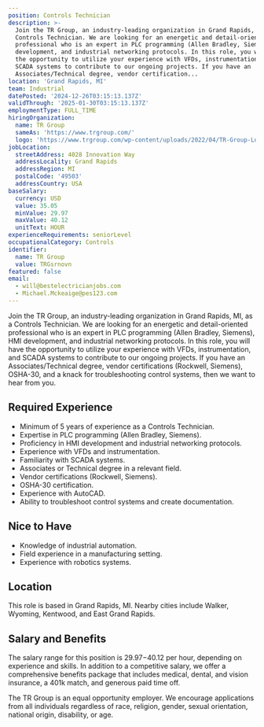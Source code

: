 ```yaml
---
position: Controls Technician
description: >-
  Join the TR Group, an industry-leading organization in Grand Rapids, MI, as a
  Controls Technician. We are looking for an energetic and detail-oriented
  professional who is an expert in PLC programming (Allen Bradley, Siemens), HMI
  development, and industrial networking protocols. In this role, you will have
  the opportunity to utilize your experience with VFDs, instrumentation, and
  SCADA systems to contribute to our ongoing projects. If you have an
  Associates/Technical degree, vendor certification...
location: 'Grand Rapids, MI'
team: Industrial
datePosted: '2024-12-26T03:15:13.137Z'
validThrough: '2025-01-30T03:15:13.137Z'
employmentType: FULL_TIME
hiringOrganization:
  name: TR Group
  sameAs: 'https://www.trgroup.com/'
  logo: 'https://www.trgroup.com/wp-content/uploads/2022/04/TR-Group-Logo.png'
jobLocation:
  streetAddress: 4028 Innovation Way
  addressLocality: Grand Rapids
  addressRegion: MI
  postalCode: '49503'
  addressCountry: USA
baseSalary:
  currency: USD
  value: 35.05
  minValue: 29.97
  maxValue: 40.12
  unitText: HOUR
experienceRequirements: seniorLevel
occupationalCategory: Controls
identifier:
  name: TR Group
  value: TRGsrnovn
featured: false
email:
  - will@bestelectricianjobs.com
  - Michael.Mckeaige@pes123.com
---
```




Join the TR Group, an industry-leading organization in Grand Rapids, MI, as a Controls Technician. We are looking for an energetic and detail-oriented professional who is an expert in PLC programming (Allen Bradley, Siemens), HMI development, and industrial networking protocols. In this role, you will have the opportunity to utilize your experience with VFDs, instrumentation, and SCADA systems to contribute to our ongoing projects. If you have an Associates/Technical degree, vendor certifications (Rockwell, Siemens), OSHA-30, and a knack for troubleshooting control systems, then we want to hear from you. 

## Required Experience

- Minimum of 5 years of experience as a Controls Technician.
- Expertise in PLC programming (Allen Bradley, Siemens).
- Proficiency in HMI development and industrial networking protocols.
- Experience with VFDs and instrumentation.
- Familiarity with SCADA systems.
- Associates or Technical degree in a relevant field.
- Vendor certifications (Rockwell, Siemens).
- OSHA-30 certification.
- Experience with AutoCAD.
- Ability to troubleshoot control systems and create documentation.

## Nice to Have

- Knowledge of industrial automation.
- Field experience in a manufacturing setting.
- Experience with robotics systems.

## Location

This role is based in Grand Rapids, MI. Nearby cities include Walker, Wyoming, Kentwood, and East Grand Rapids.

## Salary and Benefits

The salary range for this position is $29.97-$40.12 per hour, depending on experience and skills. In addition to a competitive salary, we offer a comprehensive benefits package that includes medical, dental, and vision insurance, a 401k match, and generous paid time off.

The TR Group is an equal opportunity employer. We encourage applications from all individuals regardless of race, religion, gender, sexual orientation, national origin, disability, or age.